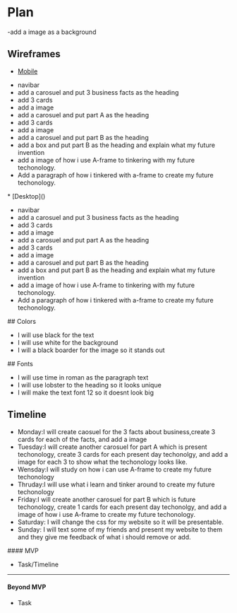 # Plan
-add a image as a background

## Wireframes
* [Mobile]()
<ul>
  <li>navibar</li>
  <li>add a carosuel and put 3 business facts as the heading</li>
  <li>add 3 cards</li>
  <li>add a image</li>
  <li>add a carosuel and put part A as the heading</li>
    <li>add 3 cards</li>
  <li>add a image</li>
  <li>add a carosuel and put part B as the heading</li>
  <li>add a box and put part B as the heading and explain what my future invention</li>
<li>add a image of how i use A-frame to tinkering with my future techonology.</li>
  <li>Add a paragraph of how i tinkered with a-frame to create my future techonology.</li>
  </ul>
* [Desktop]()
<ul>
  <li>navibar</li>
  <li>add a carosuel and put 3 business facts as the heading</li>
  <li>add 3 cards</li>
  <li>add a image</li>
  <li>add a carosuel and put part A as the heading</li>
    <li>add 3 cards</li>
  <li>add a image</li>
  <li>add a carosuel and put part B as the heading</li>
  <li>add a box and put part B as the heading and explain what my future invention</li>
<li>add a image of how i use A-frame to tinkering with my future techonology.</li>
  <li>Add a paragraph of how i tinkered with a-frame to create my future techonology.</li>
</ul>
## Colors
<ul>
<li>I will use black for the text</li>
<li>I will use white for the background</li>
<li>I will a black boarder for the image so it stands out</li>
</ul>
## Fonts
<ul>
  <li> I will use time in roman as the paragraph text</li>
  <li>I will use lobster to the heading so it looks unique</li>
  <li>I will make the text font 12 so it doesnt look big</li>
</ul>

## Timeline
<ul>
  <li>Monday:I will create caosuel for the 3 facts about business,create 3 cards for each of the facts, and add a image</li>
  <li>Tuesday:I will create another carosuel for part A which is present techonology, create 3 cards for each present day techonolgy, and add a image for each 3 to show what the techonology looks like.</li>
  <li>Wensday:I will study on how i can use A-frame to create my future techonology</li>
  <li>Thruday:I will use what i learn and tinker around to create my future techonology</li>
  <li>Friday:I will create another carosuel for part B which is future techonology, create 1 cards for each present day techonolgy, and add a image of how i use A-frame to create my future techonology.</li>
  <li>Saturday: I will change the css for my website so it will be presentable.</li>
  <li>Sunday: I will text some of my friends and present my website to them and they give me feedback of what i should remove or add.</li>
</ul>
#### MVP

* Task/Timeline

---

#### Beyond MVP

* Task








<!-- DO NOT USE THIS YET

| Name | Glows | Grows |
| -------- | ------- | ------- |
| Cammi | I like your aframe creation, it is very unique, and amazing work on the navbar. | Your image near timeline of inventions is not loaded.
| Alialrida |I think ebverything in your website is above mvp level and it looks ready forr further developement.|
|   |   |
|   |   |
|   |   |
|   |   |

-->
